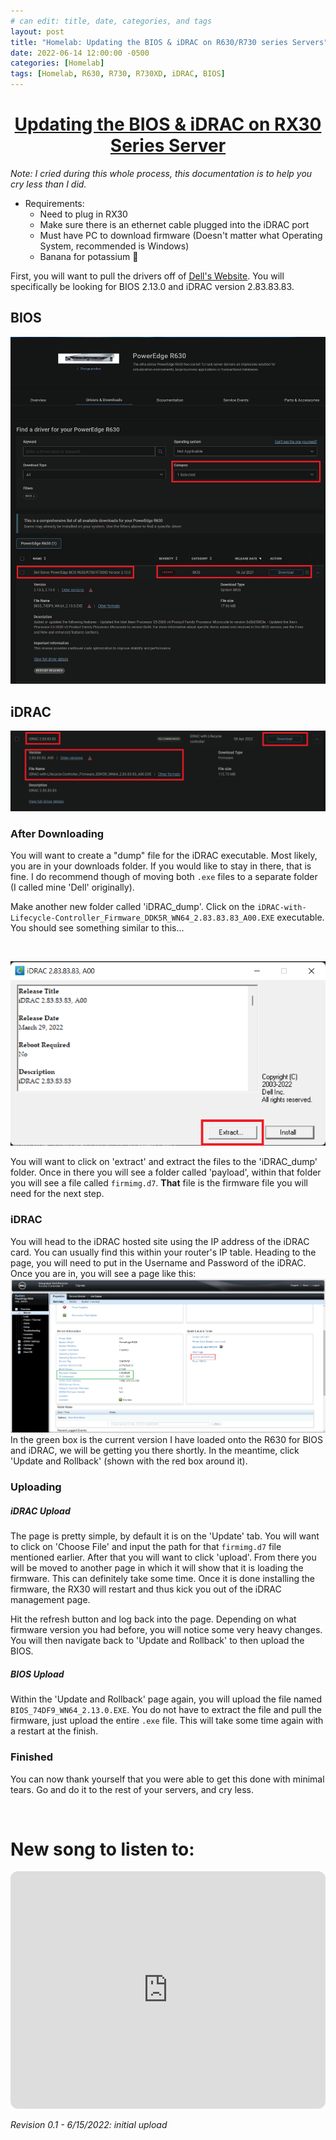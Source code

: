 ```yaml
---
# can edit: title, date, categories, and tags
layout: post
title: "Homelab: Updating the BIOS & iDRAC on R630/R730 series Servers"
date: 2022-06-14 12:00:00 -0500
categories: [Homelab]
tags: [Homelab, R630, R730, R730XD, iDRAC, BIOS]
---
```


<h1 align="center"><u>Updating the BIOS & iDRAC on RX30 Series Server</u></h1>

_Note: I cried during this whole process, this documentation is to help you cry less than I did._

* Requirements:
  * Need to plug in RX30
  * Make sure there is an ethernet cable plugged into the iDRAC port
  * Must have PC to download firmware (Doesn't matter what Operating System, recommended is Windows)
  * Banana for potassium 🍌

First, you will want to pull the drivers off of <u>[Dell's Website](https://www.dell.com/support/home/en-us/product-support/product/poweredge-r630/drivers)</u>. You will specifically be looking for BIOS 2.13.0 and iDRAC version 2.83.83.83.

## BIOS

![BIOS](/assets/img/Dell_BIOS-Site.png)

## iDRAC

![iDRAC](/assets/img/Dell_iDRAC-Site.png)
<br>

### After Downloading

You will want to create a "dump" file for the iDRAC executable. Most likely, you are in your downloads folder. If you would like to stay in there, that is fine. I do recommend though of moving both `.exe` files to a separate folder (I called mine 'Dell' originally).

Make another new folder called 'iDRAC_dump'. Click on the `iDRAC-with-Lifecycle-Controller_Firmware_DDK5R_WN64_2.83.83.83_A00.EXE` executable. You should see something similar to this...

<br>

![iDRAC_Firmware](/assets/img/iDRAC_firmware_software.png)
<br>

You will want to click on 'extract' and extract the files to the 'iDRAC_dump' folder. Once in there you will see a folder called 'payload', within that folder you will see a file called `firmimg.d7`. __That__ file is the firmware file you will need for the next step.

### iDRAC

You will head to the iDRAC hosted site using the IP address of the iDRAC card. You can usually find this within your router's IP table. Heading to the page, you will need to put in the Username and Password of the iDRAC. Once you are in, you will see a page like this:
![R630_iDRAC_&_BIOS](/assets/img/R630_iDRAC_and_BIOS.png)
<br>
In the green box is the current version I have loaded onto the R630 for BIOS and iDRAC, we will be getting you there shortly. In the meantime, click 'Update and Rollback' (shown with the red box around it).

### Uploading
##### iDRAC Upload
The page is pretty simple, by default it is on the 'Update' tab. You will want to click on 'Choose File' and input the path for that `firmimg.d7` file mentioned earlier. After that you will want to click 'upload'. From there you will be moved to another page in which it will show that it is loading the firmware. This can definitely take some time. Once it is done installing the firmware, the RX30 will restart and thus kick you out of the iDRAC management page.
<br>

Hit the refresh button and log back into the page. Depending on what firmware version you had before, you will notice some very heavy changes. You will then navigate back to 'Update and Rollback' to then upload the BIOS. 

##### BIOS Upload
Within the 'Update and Rollback' page again, you will upload the file named `BIOS_74DF9_WN64_2.13.0.EXE`. You do not have to extract the file and pull the firmware, just upload the entire `.exe` file. This will take some time again with a restart at the finish.

### Finished
You can now thank yourself that you were able to get this done with minimal tears. Go and do it to the rest of your servers, and cry less. 

<br>

# New song to listen to:

<iframe style="border-radius:12px" src="https://open.spotify.com/embed/track/51rv0PwUdnFJNdf04pPLB2?utm_source=generator" width="100%" height="380" frameBorder="0" allowfullscreen="" allow="autoplay; clipboard-write; encrypted-media; fullscreen; picture-in-picture"></iframe>


_Revision 0.1 - 6/15/2022: initial upload_